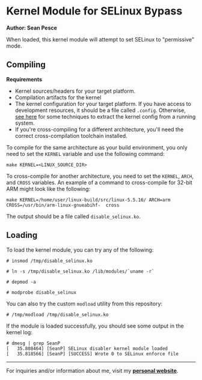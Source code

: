 # Kernel Module for SELinux Bypass  

**Author: Sean Pesce**  

When loaded, this kernel module will attempt to set SELinux to "permissive" mode.  

## Compiling  

**Requirements**

 * Kernel sources/headers for your target platform.
 * Compilation artifacts for the kernel
 * The kernel configuration for your target platform. If you have access to development resources, it should be a file called `.config`. Otherwise, [see here](https://blukat.me/2017/12/cross-compile-arm-kernel-module/#4-take-out-kernel-build-config) for some techniques to extract the kernel config from a running system.  
 * If you're cross-compiling for a different architecture, you'll need the correct cross-compilation toolchain installed.

To compile for the same architecture as your build environment, you only need to set the `KERNEL` variable and use the following command:

```
make KERNEL=<LINUX_SOURCE_DIR>
```

To cross-compile for another architecture, you need to set the `KERNEL`, `ARCH`, and `CROSS` variables.  An example of a command to cross-compile for 32-bit ARM might look like the following:

```
make KERNEL=/home/user/linux-build/src/linux-5.5.16/ ARCH=arm CROSS=/usr/bin/arm-linux-gnueabihf-  cross
```

The output should be a file called `disable_selinux.ko`.  


## Loading  

To load the kernel module, you can try any of the following:  

```
# insmod /tmp/disable_selinux.ko
```

```
# ln -s /tmp/disable_selinux.ko /lib/modules/`uname -r`

# depmod -a

# modprobe disable_selinux
```

You can also try the custom `modload` utility from this repository:

```
# /tmp/modload /tmp/disable_selinux.ko
```

If the module is loaded successfully, you should see some output in the kernel log:

```
# dmesg | grep SeanP
[   35.808464] [SeanP] SELinux disabler kernel module loaded
[   35.818566] [SeanP] [SUCCESS] Wrote 0 to SELinux enforce file
```

---------------------------------------------

For inquiries and/or information about me, visit my **[personal website](https://SeanPesce.github.io)**.  
